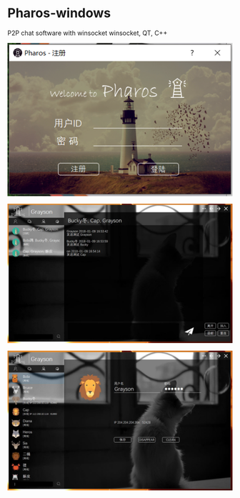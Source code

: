 # Pharos-windows
P2P chat software with winsocket
winsocket, QT, C++

![login](http://github.com/MingxinChen/Pharos-windows/blob/master/images/log.png)  

![chatting](http://github.com/MingxinChen/Pharos-windows/blob/master/images/chat.jpg)  

![main](http://github.com/MingxinChen/Pharos-windows/blob/master/images/main.jpg)
